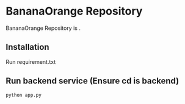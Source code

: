 # BananaOrange Repository

BananaOrange Repository is <insert later>.

## Installation

Run requirement.txt 


## Run backend service (Ensure cd is backend)

```python
python app.py

```
